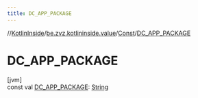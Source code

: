 ```yaml
---
title: DC_APP_PACKAGE
---
```

//[KotlinInside](../../../index.html)/[be.zvz.kotlininside.value](../index.html)/[Const](index.html)/[DC_APP_PACKAGE](-d-c_-a-p-p_-p-a-c-k-a-g-e.html)



# DC_APP_PACKAGE



[jvm]\
const val [DC_APP_PACKAGE](-d-c_-a-p-p_-p-a-c-k-a-g-e.html): [String](https://kotlinlang.org/api/latest/jvm/stdlib/kotlin/-string/index.html)




